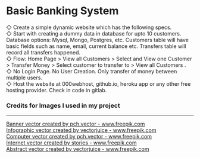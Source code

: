 <h1>Basic Banking System</h1>
◇ Create a simple dynamic website which has the following specs.<br>
◇ Start with creating a dummy data in database for upto 10 customers.<br>
Database options: Mysql, Mongo, Postgres, etc. Customers table will have basic fields such as name, email, current balance etc. Transfers table will record all transfers happened.<br>
◇ Flow: Home Page > View all Customers > Select and View one Customer > Transfer Money > Select customer to transfer to > View all Customers . <br>
◇ No Login Page. No User Creation. Only transfer of money between multiple users. <br>
◇ Host the website at 000webhost, github.io, heroku app or any 
other free hosting provider. Check in code in gitlab. <br>

<h3>Credits for Images I used in my project</h3>
<hr>
<a href="https://www.freepik.com/vectors/banner">Banner vector created by pch.vector - www.freepik.com</a> <br>
<a href='https://www.freepik.com/vectors/infographic'>Infographic vector created by vectorjuice - www.freepik.com</a> <br>
<a href='https://www.freepik.com/vectors/computer'>Computer vector created by pch.vector - www.freepik.com</a> <br>
<a href='https://www.freepik.com/vectors/internet'>Internet vector created by stories - www.freepik.com</a> <br>
<a href='https://www.freepik.com/vectors/abstract'>Abstract vector created by vectorjuice - www.freepik.com</a>  <br>

